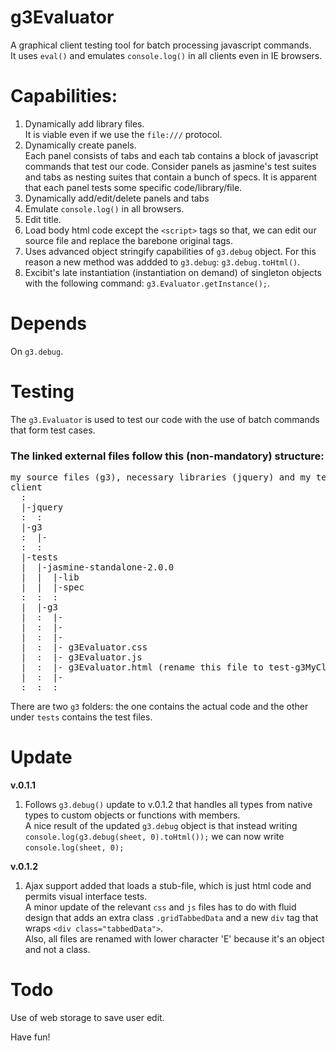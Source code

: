 g3Evaluator
===========

A graphical client testing tool for batch processing javascript commands.<br />
It uses <code>eval()</code> and emulates <code>console.log()</code> in all clients even in IE browsers.

Capabilities:
=============
<ol>
<li>Dynamically add library files.<br />
It is viable even if we use the <code>file:///</code> protocol.</li>
<li>Dynamically create panels.<br />
Each panel consists of tabs and each tab contains a block of javascript commands that test our code. Consider panels as jasmine's test suites and tabs as nesting suites that contain a bunch of specs. It is apparent that each panel tests some specific code/library/file.</li>
<li>Dynamically add/edit/delete panels and tabs</li>
<li>Emulate <code>console.log()</code> in all browsers.</li>
<li>Edit title.</li>
<li>Load body html code except the <code>&lt;script></code> tags so that, we can edit our source file and replace the barebone original tags.</li>
<li>Uses advanced object stringify capabilities of <code>g3.debug</code> object. For this reason a new method was addded to <code>g3.debug</code>: <code>g3.debug.toHtml()</code>.</li>
<li>Excibit's late instantiation (instantiation on demand) of singleton objects with the following command: <code>g3.Evaluator.getInstance();</code>.</li>
</ol>

Depends
=======
On <code>g3.debug</code>.

Testing
=======
The <code>g3.Evaluator</code> is used to test our code with the use of batch commands that form test cases.

<h3>The linked external files follow this (non-mandatory) structure:</h3>
<pre>
my source files (g3), necessary libraries (jquery) and my tests folder (tests):
client
  :
  |-jquery
  :  :
  |-g3
  :  |- <g3MyClass.js>
  :  :
  |-tests
  |  |-jasmine-standalone-2.0.0
  |  |  |-lib
  |  |  |-spec
  :  :  :
  |  |-g3
  |  :  |- <g3MyClass-SpecRunner.html>
  |  :  |- <g3MyClass-Spec.js>
  |  :  |- <g3MyClass-SpecHelper.js>
  |  :  |- g3Evaluator.css
  |  :  |- g3Evaluator.js
  |  :  |- g3Evaluator.html (rename this file to test-g3MyClass.html)
  |  :  |- <test-g3MyClass.html>
  :  :  :
</pre>

There are two <code>g3</code> folders: the one contains the actual code and the other under <code>tests</code> contains the test files.

Update
======
<b>v.0.1.1</b>
<ol>
<li>Follows <code>g3.debug()</code> update to v.0.1.2 that handles all types from native types to custom objects or functions with members.<br />
A nice result of the updated <code>g3.debug</code> object is that instead writing <code>console.log(g3.debug(sheet, 0).toHtml());</code> we can now write <code>console.log(sheet, 0);</code></li>
</ol>
<b>v.0.1.2</b>
<ol>
<li>Ajax support added that loads a stub-file, which is just html code and permits visual interface tests.<br />
A minor update of the relevant <code>css</code> and <code>js</code> files has to do with fluid design that adds an extra class <code>.gridTabbedData</code> and a new <code>div</code> tag that wraps <code>&lt;div class="tabbedData"></code>.<br/>
Also, all files are renamed with lower character 'E' because it's an object and not a class.</li>
</ol>

Todo
====
Use of web storage to save user edit.

Have fun!
